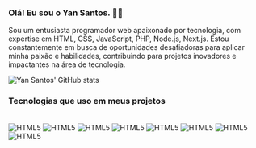### Olá! Eu sou o Yan Santos. 👋🏼

Sou um entusiasta programador web apaixonado por tecnologia, com expertise em HTML, CSS, JavaScript, PHP, Node.js, Next.js. Estou constantemente em busca de oportunidades desafiadoras para aplicar minha paixão e habilidades, contribuindo para projetos inovadores e impactantes na área de tecnologia.

![Yan Santos' GitHub stats](https://github-readme-stats.vercel.app/api?username=yanbfs&show_icons=true&theme=radical)

### Tecnologias que uso em meus projetos
<div style="display: inline_block"><br/>
    <img  align="center" alt="HTML5" src="https://img.shields.io/badge/HTML5-E34F26?style=for-the-badge&logo=html5&logoColor=white"/>
    <img  align="center" alt="HTML5" src="https://img.shields.io/badge/CSS-239120?&style=for-the-badge&logo=css3&logoColor=white"/>
    <img  align="center" alt="HTML5" src="https://img.shields.io/badge/JavaScript-F7DF1E?style=for-the-badge&logo=javascript&logoColor=black"/>
    <img  align="center" alt="HTML5" src="https://img.shields.io/badge/Tailwind_CSS-38B2AC?style=for-the-badge&logo=tailwind-css&logoColor=white"/>
    <img  align="center" alt="HTML5" src="https://img.shields.io/badge/Bootstrap-563D7C?style=for-the-badge&logo=bootstrap&logoColor=white"/>
    <img  align="center" alt="HTML5" src="https://img.shields.io/badge/Node.js-43853D?style=for-the-badge&logo=node.js&logoColor=white"/>
    <img  align="center" alt="HTML5" src="https://img.shields.io/badge/React-20232A?style=for-the-badge&logo=react&logoColor=61DAFB"/>
    <img  align="center" alt="HTML5" src="https://img.shields.io/badge/PHP-777BB4?style=for-the-badge&logo=php&logoColor=white"/>
</div><br/>

